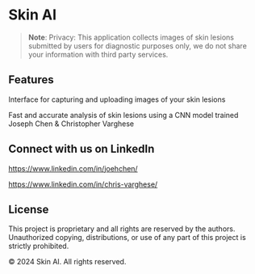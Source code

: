 # Skin AI

>**Note**: Privacy: This application collects images of skin lesions submitted by users for diagnostic purposes only, we do not share your information with third party services.

## Features

Interface for capturing and uploading images of your skin lesions

Fast and accurate analysis of skin lesions using a CNN model trained Joseph Chen & Christopher Varghese

## Connect with us on LinkedIn

https://www.linkedin.com/in/joehchen/

https://www.linkedin.com/in/chris-varghese/

## License

This project is proprietary and all rights are reserved by the authors. Unauthorized copying, distributions, or use of any part of this project is strictly prohibited.

© 2024 Skin AI. All rights reserved.
